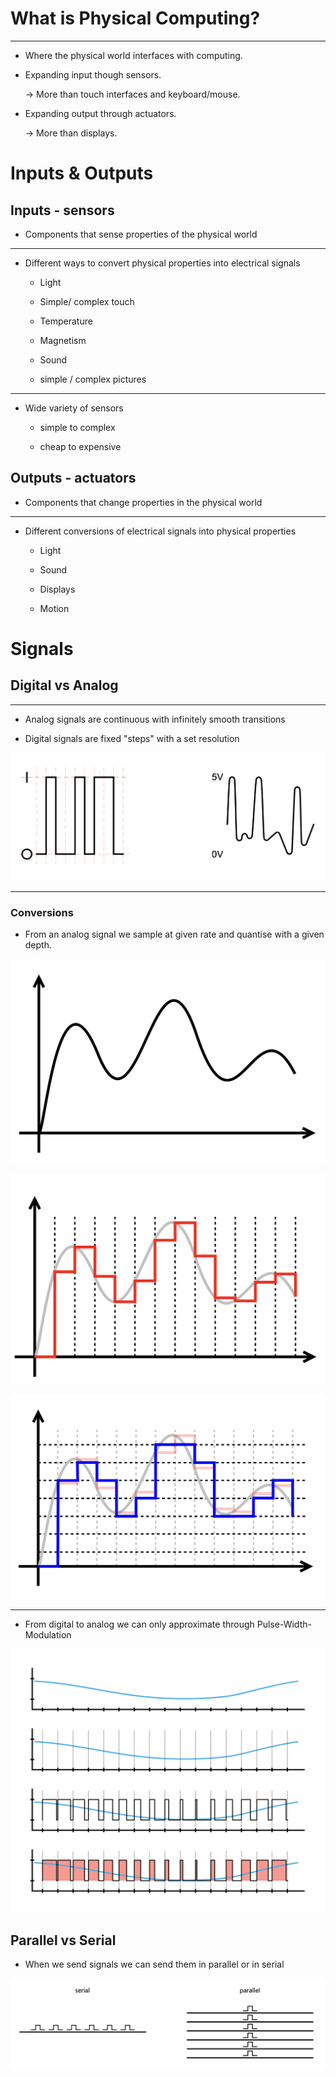 # What is Physical Computing?

---

- Where the physical world interfaces with computing.

- Expanding input though sensors.

    -> More than touch interfaces and keyboard/mouse.

- Expanding output through actuators.

    -> More than displays.

# Inputs & Outputs

## Inputs - sensors

- Components that sense properties of the physical world

---

- Different ways to convert physical properties into electrical signals

    - Light

    - Simple/ complex touch

    - Temperature

    - Magnetism

    - Sound

    - simple / complex pictures

---

- Wide variety of sensors

    - simple to complex

    - cheap to expensive

## Outputs - actuators

- Components that change properties in the physical world

---

- Different conversions of electrical signals into physical properties

    - Light

    - Sound

    - Displays

    - Motion

# Signals

## Digital vs Analog

---

- Analog signals are continuous with infinitely smooth transitions

- Digital signals are fixed "steps" with a set resolution

![digital v analog](../assets/digital-analog.png)

---

### Conversions

- From an analog signal we sample at given rate and quantise with a given depth.

![analog signal](../assets/analog.png)

![sampled](../assets/sample.png)

![quantized](../assets/quantize.png)

---

- From digital to analog we can only approximate through Pulse-Width-Modulation

![pwm](../assets/pwm.png)


## Parallel vs Serial

- When we send signals we can send them in parallel or in serial

![parallel v serial](../assets/parallel-serial.png)
